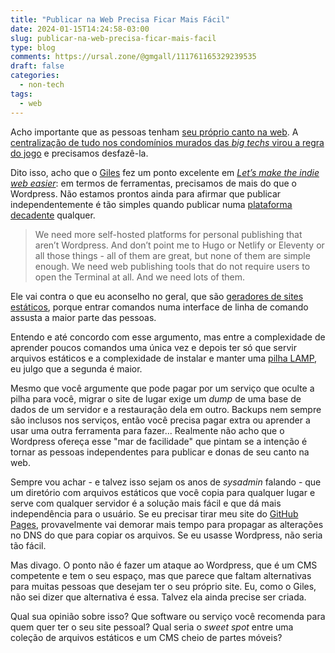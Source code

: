 ```yaml
---
title: "Publicar na Web Precisa Ficar Mais Fácil"
date: 2024-01-15T14:24:58-03:00
slug: publicar-na-web-precisa-ficar-mais-facil
type: blog
comments: https://ursal.zone/@gmgall/111761165329239535
draft: false
categories:
  - non-tech
tags:
  - web
---
```

Acho importante que as pessoas tenham [seu próprio canto na web](https://crieaporradeum.blog/). A [centralização de tudo nos condomínios murados das *big techs* virou a regra do jogo](https://www.gmgall.net/blog/tchau-twitter/#n%C3%A3o-quero-uma-web-centralizada) e precisamos desfazê-la.

Dito isso, acho que o [Giles](https://gilest.org/) fez um ponto excelente em [*Let’s make the indie web easier*](https://gilest.org/indie-easy.html): em termos de ferramentas, precisamos de mais do que o Wordpress. Não estamos prontos ainda para afirmar que publicar independentemente é tão simples quando publicar numa [plataforma decadente](https://en.wikipedia.org/wiki/Enshittification) qualquer.

> We need more self-hosted platforms for personal publishing that aren’t Wordpress. And don’t point me to Hugo or Netlify or Eleventy or all those things - all of them are great, but none of them are simple enough. We need web publishing tools that do not require users to open the Terminal at all. And we need lots of them.

Ele vai contra o que eu aconselho no geral, que são [geradores de sites estáticos](https://staticsitegenerators.net/), porque entrar comandos numa interface de linha de comando assusta a maior parte das pessoas.

Entendo e até concordo com esse argumento, mas entre a complexidade de aprender poucos comandos uma única vez e depois ter só que servir arquivos estáticos e a complexidade de instalar e manter uma [pilha LAMP](https://en.wikipedia.org/wiki/LAMP_(software_bundle)), eu julgo que a segunda é maior.

Mesmo que você argumente que pode pagar por um serviço que oculte a pilha para você, migrar o site de lugar exige um *dump* de uma base de dados de um servidor e a restauração dela em outro. Backups nem sempre são inclusos nos serviços, então você precisa pagar extra ou aprender a usar uma outra ferramenta para fazer... Realmente não acho que o Wordpress ofereça esse "mar de facilidade" que pintam se a intenção é tornar as pessoas independentes para publicar e donas de seu canto na web.

Sempre vou achar - e talvez isso sejam os anos de *sysadmin* falando - que um diretório com arquivos estáticos que você copia para qualquer lugar e serve com qualquer servidor é a solução mais fácil e que dá mais independência para o usuário. Se eu precisar tirar meu site do [GitHub Pages](https://pages.github.com/), provavelmente vai demorar mais tempo para propagar as alterações no DNS do que para copiar os arquivos. Se eu usasse Wordpress, não seria tão fácil.

Mas divago. O ponto não é fazer um ataque ao Wordpress, que é um CMS competente e tem o seu espaço, mas que parece que faltam alternativas para muitas pessoas que desejam ter o seu próprio site. Eu, como o Giles, não sei dizer que alternativa é essa. Talvez ela ainda precise ser criada.

Qual sua opinião sobre isso? Que software ou serviço você recomenda para quem quer ter o seu site pessoal? Qual seria o *sweet spot* entre uma coleção de arquivos estáticos e um CMS cheio de partes móveis?
